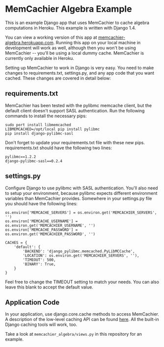 MemCachier Algebra Example
=====

This is an example Django app that uses MemCachier to cache algebra computations in Heroku.  This example is written with Django 1.4.

You can view a working version of this app at [memcachier-algebra.herokuapp.com](http://memcachier-algebra.herokuapp.com).  Running this app on your local machine in
development will work as well, although then you won't be using MemCachier -- you'll be using a local dummy cache.  MemCachier is currently
only available in Heroku.

Setting up MemCachier to work in Django is very easy.  You need to make changes to requirements.txt, settings.py, and any app code that
you want cached.  These changes are covered in detail below:

requirements.txt
-----

MemCachier has been tested with the pylibmc memcache client, but the default client doesn't support SASL authentication.  Run the following commands to install the necessary pips:

    sudo port install libmemcached
    LIBMEMCACHED=/opt/local pip install pylibmc
    pip install django-pylibmc-sasl

Don't forget to update your requirements.txt file with these new pips.  requirements.txt should have the following two lines:

    pylibmc==1.2.2
    django-pylibmc-sasl==0.2.4

settings.py
-----

Configure Django to use pylibmc with SASL authentication.  You'll also need to setup your environment, because pylibmc expects
different environment variables than MemCachier provides.  Somewhere in your settings.py file you should have the following lines:

    os.environ['MEMCACHE_SERVERS'] = os.environ.get('MEMCACHIER_SERVERS', '')
    os.environ['MEMCACHE_USERNAME'] = os.environ.get('MEMCACHIER_USERNAME', '')
    os.environ['MEMCACHE_PASSWORD'] = os.environ.get('MEMCACHIER_PASSWORD', '')

    CACHES = {
        'default': {
            'BACKEND': 'django_pylibmc.memcached.PyLibMCCache',
            'LOCATION': os.environ.get('MEMCACHIER_SERVERS', ''),
            'TIMEOUT': 500,
            'BINARY': True,
        }
    }

Feel free to change the TIMEOUT setting to match your needs.  You can also leave this blank to accept the default value.

Application Code
-----

In your application, use django.core.cache methods to access MemCachier.  A description of the low-level caching API can be found [here](https://docs.djangoproject.com/en/1.4/topics/cache/#the-low-level-cache-api).  All the built-in Django caching tools will work, too.

Take a look at `memcachier_algebra/views.py` in this repository for an example.
